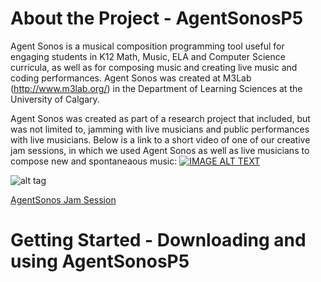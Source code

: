 # About the Project - AgentSonosP5
Agent Sonos is a musical composition programming tool useful for engaging students in K12 Math, Music, ELA and Computer Science curricula, as well as for composing music and creating live music and coding performances. Agent Sonos was created at M3Lab (http://www.m3lab.org/) in the Department of Learning Sciences at the University of Calgary.

Agent Sonos was created as part of a research project that included, but was not limited to, jamming with live musicians and public performances with live musicians. Below is a link to a short video of one of our creative jam sessions, in which we used Agent Sonos as well as live musicians to compose new and spontaneaous music: 
[![IMAGE ALT TEXT](http://imgur.com/6oT85E1)](https://www.youtube.com/watch?v=Xpkpw-VTHs8&feature=youtu.be)

![alt tag](http://imgur.com/6oT85E1) 

[AgentSonos Jam Session](http://imgur.com/6oT85E1)
# Getting Started - Downloading and using AgentSonosP5
